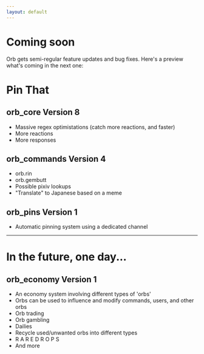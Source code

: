 ```yaml
---
layout: default
---
```


# Coming soon

Orb gets semi-regular feature updates and bug fixes. Here's a preview what's coming in the next one:

# Pin That

## orb_core Version 8

- Massive regex optimistations (catch more reactions, and faster)
- More reactions
- More responses

## orb_commands Version 4

- orb.rin
- orb.gembutt
- Possible pixiv lookups
- "Translate" to Japanese based on a meme

## orb_pins Version 1
- Automatic pinning system using a dedicated channel


---

# In the future, one day...

## orb_economy Version 1

- An economy system involving different types of 'orbs'
- Orbs can be used to influence and modify commands, users, and other orbs
- Orb trading
- Orb gambling
- Dailies
- Recycle used/unwanted orbs into different types
- R A R E D R O P S
- And more